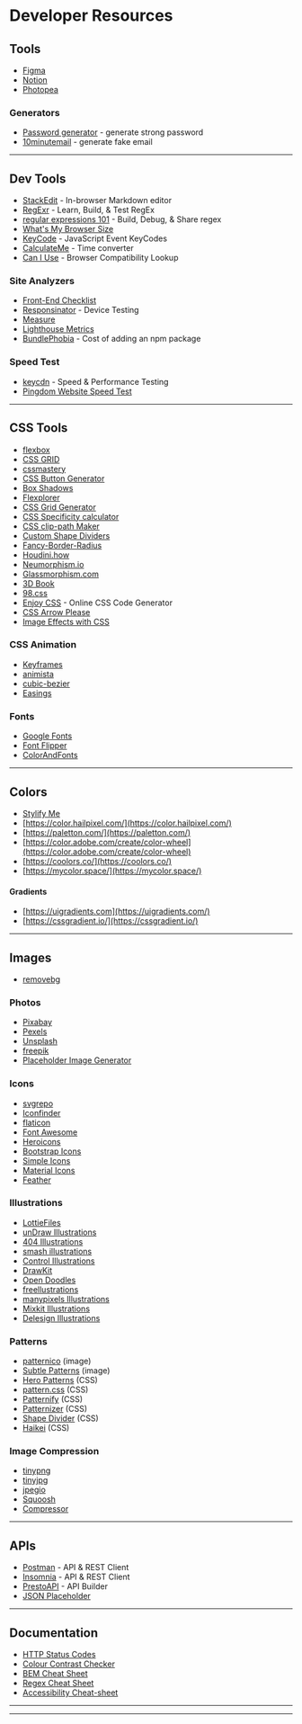 # Developer Resources

## Tools

- [Figma](https://www.figma.com/)
- [Notion](https://www.notion.so/)
- [Photopea](https://www.photopea.com/)

### Generators

- [Password generator](https://awesome-hopper-6b9092.netlify.app/) - generate strong password
- [10minutemail](https://10minutemail.com/) - generate fake email

---

## Dev Tools

- [StackEdit](https://stackedit.io) - In-browser Markdown editor
- [RegExr](https://regexr.com/) - Learn, Build, & Test RegEx
- [regular expressions 101](https://regex101.com/) - Build, Debug, & Share regex
- [What's My Browser Size](https://www.webpagefx.com/tools/whats-my-browser-size/)
- [KeyCode](https://keycode.info/) - JavaScript Event KeyCodes
- [CalculateMe](https://www.calculateme.com/time/minutes/to-days/) - Time converter
- [Can I Use](https://caniuse.com/) - Browser Compatibility Lookup

### Site Analyzers

- [Front-End Checklist](https://frontendchecklist.io/)
- [Responsinator](http://www.responsinator.com) - Device Testing
- [Measure](https://web.dev/measure/)
- [Lighthouse Metrics](https://lighthouse-metrics.com/)
- [BundlePhobia](https://bundlephobia.com/) - Cost of adding an npm package

### Speed Test

- [keycdn](https://tools.keycdn.com/speed) - Speed & Performance Testing
- [Pingdom Website Speed Test](https://tools.pingdom.com/)

---

## CSS Tools

- [flexbox](https://flexbox.io/)
- [CSS GRID](https://cssgrid.io/)
- [cssmastery](https://estelle.github.io/cssmastery/#slide1)
- [CSS Button Generator](http://css3buttongenerator.com)
- [Box Shadows](https://box-shadow.dev/)
- [Flexplorer](https://bennettfeely.com/flexplorer/)
- [CSS Grid Generator](https://cssgrid-generator.netlify.app/)
- [CSS Specificity calculator](https://polypane.app/css-specificity-calculator/)
- [CSS clip-path Maker](https://bennettfeely.com/clippy/)
- [Custom Shape Dividers](https://www.shapedivider.app/)
- [Fancy-Border-Radius](https://9elements.github.io/fancy-border-radius/)
- [Houdini.how](https://houdini.how/)
- [Neumorphism.io](https://neumorphism.io/)
- [Glassmorphism.com](https://glassmorphism.com/)
- [3D Book](https://3dbook.xyz/)
- [98.css](https://jdan.github.io/98.css/)
- [Enjoy CSS](https://enjoycss.com/) - Online CSS Code Generator
- [CSS Arrow Please](https://cssarrowplease.com/)
- [Image Effects with CSS](https://bennettfeely.com/image-effects/)

### CSS Animation

- [Keyframes](https://keyframes.app/)
- [animista](https://animista.net/)
- [cubic-bezier](https://cubic-bezier.com/)
- [Easings](https://easings.net/)

### Fonts

- [Google Fonts](https://fonts.google.com)
- [Font Flipper](https://fontflipper.com/)
- [ColorAndFonts](https://www.colorsandfonts.com/)

---

## Colors

- [Stylify Me](http://stylifyme.com)
- [https://color.hailpixel.com/](https://color.hailpixel.com/)
- [https://paletton.com/](https://paletton.com/)
- [https://color.adobe.com/create/color-wheel](https://color.adobe.com/create/color-wheel)
- [https://coolors.co/](https://coolors.co/)
- [https://mycolor.space/](https://mycolor.space/)

#### Gradients

- [https://uigradients.com](https://uigradients.com/)
- [https://cssgradient.io/](https://cssgradient.io/)

---

## Images

- [removebg](https://www.remove.bg/)

### Photos

- [Pixabay](https://pixabay.com/)
- [Pexels](https://www.pexels.com)
- [Unsplash](https://unsplash.com/)
- [freepik](https://www.freepik.com)
- [Placeholder Image Generator](https://placeholderimage.dev/)

### Icons

- [svgrepo](https://www.svgrepo.com/)
- [Iconfinder](https://www.iconfinder.com)
- [flaticon](http://www.flaticon.com/)
- [Font Awesome](https://fontawesome.com/)
- [Heroicons](https://heroicons.dev/)
- [Bootstrap Icons](https://icons.getbootstrap.com/)
- [Simple Icons](https://simpleicons.org/)
- [Material Icons](https://fonts.google.com/icons)
- [Feather](https://feathericons.com/)

### Illustrations

- [LottieFiles](https://lottiefiles.com/)
- [unDraw Illustrations](https://undraw.co/illustrations)
- [404 Illustrations](https://error404.fun/)
- [smash illustrations](https://usesmash.com/)
- [Control Illustrations](https://control.rocks/)
- [DrawKit](https://www.drawkit.io/)
- [Open Doodles](https://www.opendoodles.com/)
- [freellustrations](https://freellustrations.com/)
- [manypixels Illustrations](https://www.manypixels.co/gallery)
- [Mixkit Illustrations](https://mixkit.co/free-stock-art/)
- [Delesign Illustrations](https://delesign.com/free-designs/graphics/)

### Patterns

- [patternico](https://patternico.com/) (image)
- [Subtle Patterns](https://www.toptal.com/designers/subtlepatterns/) (image)
- [Hero Patterns](https://www.heropatterns.com/) (CSS)
- [pattern.css](https://bansal.io/pattern-css) (CSS)
- [Patternify](http://www.patternify.com/) (CSS)
- [Patternizer](https://patternizer.com/) (CSS)
- [Shape Divider](https://www.shapedivider.app/) (CSS)
- [Haikei](https://app.haikei.app/) (CSS)

### Image Compression

- [tinypng](https://tinypng.com/)
- [tinyjpg](https://tinyjpg.com/)
- [jpegio](https://www.jpeg.io/)
- [Squoosh](https://squoosh.app/)
- [Compressor](https://compressor.io/)

---

## APIs

- [Postman](https://www.postman.com/) - API & REST Client
- [Insomnia](https://insomnia.rest/) - API & REST Client
- [PrestoAPI](https://prestoapi.com/) - API Builder
- [JSON Placeholder](https://jsonplaceholder.typicode.com/)

---

## Documentation

- [HTTP Status Codes](https://httpstatuses.com/)
- [Colour Contrast Checker](https://www.websitehostingrating.com/color-contrast-perception-checker/)
- [BEM Cheat Sheet](https://9elements.com/bem-cheat-sheet/)
- [Regex Cheat Sheet](https://ihateregex.io/)
- [Accessibility Cheat-sheet](https://moritzgiessmann.de/accessibility-cheatsheet/)

---

---
